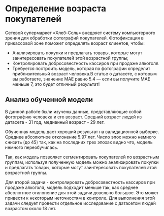 # Определение возраста покупателей

Сетевой супермаркет «Хлеб-Соль» внедряет систему компьютерного зрения для обработки фотографий покупателей. Фотофиксация в прикассовой зоне поможет определять возраст клиентов, чтобы:

* Анализировать покупки и предлагать товары, которые могут заинтересовать покупателей этой возрастной группы;
* Контролировать добросовестность кассиров при продаже алкоголя.
* Требуется построить модель, которая по фотографии определит приблизительный возраст человека.В статье о датасете, с которым вы работаете, значение MAE равно 5.4 — если вы получите MAE меньше 7, это будет отличный результат!

## Анализ обученной модели

В данной работе были изучены данные, представляющие собой фотографию человека и его возраст. Средний возраст людей из датасета - 31 год, медианный возраст - 29 лет.

Обученная модель дает хороший результат на валидационной выборке. Среднее абсолютное отклонение 5.97 лет. Число эпох можно немного снизить (до 45) так, как на последних трех эпохах видно что, модель немного переобучилась.

Так, как модель позволяет сегментировать покупателей по возрастным группам, используя полученную модель можно анализировать покупки и предлагать товары, которые могут заинтересовать покупателей этой возрастной группы. 

Для второй задачи - контролировать добросовестность кассиров при продаже алкоголя, модель подходит меньше так, как среднее абсолютное отклонение для этой задачи довольно большое. Это может привести к некоторым неточностям в контроле. Для выполнения этой задачи следует провести отдельное исследование с датасетом людей возрастом около 18 лет.